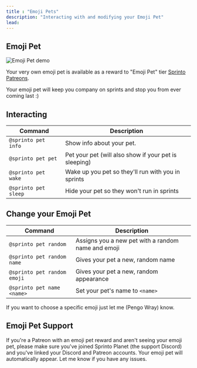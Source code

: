 ```yaml
---
title : "Emoji Pets"
description: "Interacting with and modifying your Emoji Pet"
lead: 
---
```

## Emoji Pet

![Emoji Pet demo](https://cdn.discordapp.com/attachments/622903029330346006/622989709626441730/unknown.png)

Your very own emoji pet is available as a reward to "Emoji Pet" tier [Sprinto Patreons](https://www.patreon.com/pengowray).

Your emoji pet will keep you company on sprints and stop you from ever coming last :)

## Interacting

| Command | Description |
| --- | --- |
| `@sprinto pet info` | Show info about your pet. |
| `@sprinto pet pet` | Pet your pet (will also show if your pet is sleeping) |
| `@sprinto pet wake` | Wake up you pet so they'll run with you in sprints |
| `@sprinto pet sleep` | Hide your pet so they won't run in sprints |

## Change your Emoji Pet 

| Command | Description |
| --- | --- |
| `@sprinto pet random` | Assigns you a new pet with a random name and emoji |
| `@sprinto pet random name` | Gives your pet a new, random name |
| `@sprinto pet random emoji` | Gives your pet a new, random appearance |
| `@sprinto pet name <name>` | Set your pet's name to `<name>` |

If you want to choose a specific emoji just let me (Pengo Wray) know.

## Emoji Pet Support

If you're a Patreon with an emoji pet reward and aren't seeing your emoji pet, please make sure you've joined Sprinto Planet (the support Discord) and you've linked your Discord and Patreon accounts. Your emoji pet will automatically appear. Let me know if you have any issues.